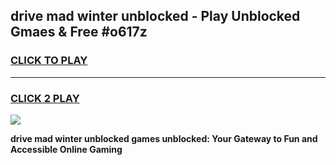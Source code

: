 
## drive mad winter unblocked - Play Unblocked Gmaes & Free #o617z
<h3>
<a href="https://news.freeplayer.one?title=drive_mad_winter_unblocked&ref=24F">CLICK TO PLAY</a></h3>
<hr>

<h3>
<a href="https://news.freeplayer.one?title=drive_mad_winter_unblocked&ref=24F">CLICK 2 PLAY</a>
  
</h3>

<a href="https://news.freeplayer.one?title=drive_mad_winter_unblocked&ref=24F/"><img src="https://clearcache.store/games.png"></a>


**drive mad winter unblocked games unblocked: Your Gateway to Fun and Accessible Online Gaming**
